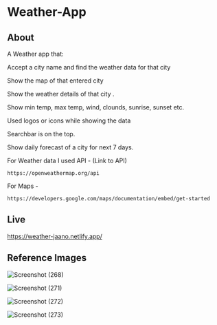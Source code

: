 # Weather-App


## About

A Weather app that:

Accept a city name and find the weather data for that city

Show the map of that entered city 

Show the weather details of that city . 

Show min temp, max temp, wind, clounds, sunrise, sunset etc.

Used logos or icons while showing the data

Searchbar is on the top.

Show daily forecast of a city for next 7 days. 

For Weather data I used API -
    (Link to API)
    
    https://openweathermap.org/api 

For Maps - 

    https://developers.google.com/maps/documentation/embed/get-started

## Live

  https://weather-jaano.netlify.app/
  
## Reference Images


![Screenshot (268)](https://user-images.githubusercontent.com/97461783/165587574-860950c1-e2c3-4491-ba24-49995d67eba4.png)

![Screenshot (271)](https://user-images.githubusercontent.com/97461783/165587697-b4f481f9-0133-4220-b125-f69c8d8696de.png)

![Screenshot (272)](https://user-images.githubusercontent.com/97461783/165587812-b4bc0c61-42bd-45be-8d5f-ce0e6b624af7.png)

![Screenshot (273)](https://user-images.githubusercontent.com/97461783/165587840-7cd6e659-1240-4734-b37e-f5370368f436.png)

